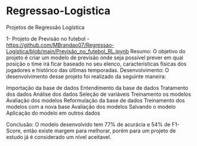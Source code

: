 # Regressao-Logistica
Projetos de Regressão Logística

1- Projeto de Previsão no futebol - https://github.com/MBrandao07/Regressao-Logistica/blob/main/Previsão_no_futebol_RL.ipynb
Resumo: O objetivo do projeto é criar um modelo de previsão onde seja possível prever em qual posição o time irá ficar baseado no seu elenco, características físicas dos jogadores e histórico das últimas temporadas.
Desenvolvimento: O desenvolvimento desse projeto foi realizado da seguinte maneira:

Importação da base de dados
Entendimento da base de dados
Tratamento dos dados
Análise dos dados
Seleção de variáveis
Treinamento os modelos
Avaliação dos modelos
Reformulação da base de dados
Treinamento dos modelos com a nova base
Avaliação dos modelos
Salvando o modelo
Aplicação do modelo em outros dados

Conclusão: O modelo desenvolvido tem 77% de acurácia e 54% de F1-Score, então existe margem para melhorar, porém para um projeto de estudo já é considerado um nível aceitavel.
